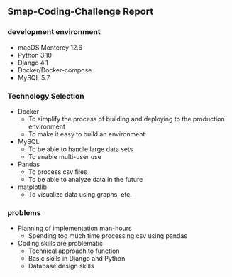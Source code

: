 ## Smap-Coding-Challenge Report

### development environment
- macOS Monterey 12.6
- Python 3.10
- Django 4.1
- Docker/Docker-compose
- MySQL 5.7

### Technology Selection

- Docker
  - To simplify the process of building and deploying to the production environment
  - To make it easy to build an environment
- MySQL
  - To be able to handle large data sets 
  - To enable multi-user use
- Pandas
  - To process csv files
  - To be able to analyze data in the future
- matplotlib 
  - To visualize data using graphs, etc.

### problems

- Planning of implementation man-hours
  - Spending too much time processing csv using pandas
- Coding skills are problematic
  - Technical approach to function
  - Basic skills in Django and Python
  - Database design skills
